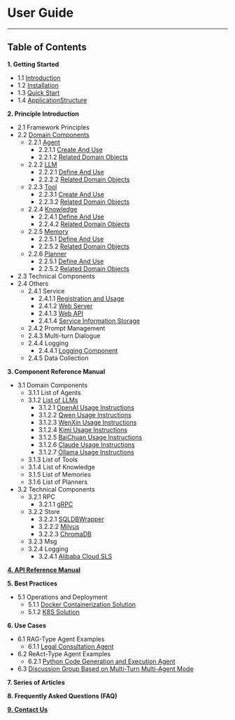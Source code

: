 # User Guide
************************************************
## Table of Contents

**1. Getting Started**
* 1.1 [Introduction](1_1_Introduction.md)
* 1.2 [Installation](1_2_Installation.md)
* 1.3 [Quick Start](1_3_Quick_Start.md)
* 1.4 [ApplicationStructure](1_4_Application_Engineering_Structure_Explanation.md)

**2. Principle Introduction**

* 2.1 Framework Principles
* 2.2 [Domain Components](2_2_Domain_Component_Principles.md)
  * 2.2.1 [Agent](2_2_1_Agent.md)
    * 2.2.1.1 [Create And Use](2_2_1_Agent_Create_And_Use.md)
    * 2.2.1.2 [Related Domain Objects](2_2_1_Agent_Related_Domain_Objects.md)
  * 2.2.2 [LLM](2_2_2_LLM.md)
    * 2.2.2.1 [Define And Use](2_2_2_LLM_component_define_and_usage.md)
    * 2.2.2.2 [Related Domain Objects](2_2_2_LLM_Related_Domain_Objects.md)
  * 2.2.3 [Tool](2_2_3_Tool.md)
    * 2.2.3.1 [Create And Use](2_2_3_Tool_Create_And_Use.md)
    * 2.2.3.2 [Related Domain Objects](2_2_3_Tool_Related_Domain_Objects.md)
  * 2.2.4 [Knowledge](2_2_4_Knowledge.md)
    * 2.2.4.1 [Define And Use](2_2_4_Knowledge_Define_And_Use.md)
    * 2.2.4.2 [Related Domain Objects](2_2_4_Knowledge_Related_Domain_Objects.md)
  * 2.2.5 [Memory](2_2_5_Memory.md)
    * 2.2.5.1 [Define And Use](2_2_5_Memory_Define_And_Use.md)
    * 2.2.5.2 [Related Domain Objects](2_2_5_Memory_Related_Domain_Objects.md)
  * 2.2.6 [Planner](2_2_6_Planner.md)
    * 2.2.5.1 [Define And Use](2_2_6_Planner_Define_And_Use.md)
    * 2.2.5.2 [Related Domain Objects](2_2_6_Planner_Related_Domain_Objects.md)
* 2.3 Technical Components
* 2.4 Others
  * 2.4.1 Service
    * 2.4.1.1 [Registration and Usage](2_4_1_Service_Registration_and_Usage.md)
    * 2.4.1.2 [Web Server](2_4_1_Web_Server.md)
    * 2.4.1.3 [Web API](2_4_1_Web_Api.md)
    * 2.4.1.4 [Service Information Storage](./2_4_1_Service_Information_Storage.md)
  * 2.4.2 Prompt Management
  * 2.4.3 Multi-turn Dialogue
  * 2.4.4 Logging
    * 2.4.4.1 [Logging Component](2_6_Logging_Utils.md)
  * 2.4.5 Data Collection

**3. Component Reference Manual**
* 3.1 Domain Components
  * 3.1.1 List of Agents
  * 3.1.2 [List of LLMs](3_1_2_0_List_Of_LLMs.md)
    * 3.1.2.1 [OpenAI Usage Instructions](3_1_2_OpenAI_LLM_Use.md)
    * 3.1.2.2 [Qwen Usage Instructions](3_1_2_Qwen_LLM_Use.md)
    * 3.1.2.3 [WenXin Usage Instructions](3_1_2_WenXin_LLM_Use.md)
    * 3.1.2.4 [Kimi Usage Instructions](3_1_2_Kimi_LLM_Use.md)
    * 3.1.2.5 [BaiChuan Usage Instructions](3_1_2_BaiChuan_LLM_Use.md)
    * 3.1.2.6 [Claude Usage Instructions](3_1_2_Claude_LLM_Use.md)
    * 3.1.2.7 [Ollama Usage Instructions](3_1_2_Ollama_LLM_Use.md)
  * 3.1.3 List of Tools
  * 3.1.4 List of Knowledge
  * 3.1.5 List of Memories
  * 3.1.6 List of Planners
* 3.2 Technical Components
  * 3.2.1 RPC
    * 3.2.1.1 [gRPC](3_2_1_gRPC.md)
  * 3.2.2 Store
    * 3.2.2.1 [SQLDBWrapper](2_3_1_SQLDB_WRAPPER.md)
    * 3.2.2.2 [Milvus](3_3_1_Milvus.md)
    * 3.2.2.3 [ChromaDB](3_3_2_ChromaDB.md)
  * 3.2.3 Msg
  * 3.2.4 Logging
    * 3.2.4.1 [Alibaba Cloud SLS](3_2_4_Alibaba_Cloud_SLS.md)

**[4. API Reference Manual](4_1_API_Reference.md)**

**5. Best Practices**
* 5.1 Operations and Deployment
  * 5.1.1 [Docker Containerization Solution](5_1_1_Docker_Container_Deployment.md)
  * 5.1.2 [K8S Solution](5_1_2_K8S_Deployment.md)

**6. Use Cases**
* 6.1 RAG-Type Agent Examples
  * 6.1.1 [Legal Consultation Agent](7_1_1_Legal_Consultation_Case.md)
* 6.2 ReAct-Type Agent Examples
  * 6.2.1 [Python Code Generation and Execution Agent](7_1_1_Python_Auto_Runner.md)
* 6.3 [Discussion Group Based on Multi-Turn Multi-Agent Mode](6_2_1_Discussion_Group.md)

**7. Series of Articles**

**8. Frequently Asked Questions (FAQ)**

**[9. Contact Us](6_1_Contact_Us.md)**
